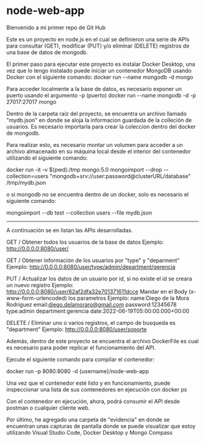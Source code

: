 # node-web-app
Bienvenido a mi primer repo de Git Hub

Este es un proyecto en node.js en el cual se definieron una serie de APIs para consultar (GET), modificar (PUT) y/o eliminar (DELETE) registros de una base de datos de mongodb.

El primer paso para ejecutar este proyecto es instalar Docker Desktop, una vez que lo tengo instalado puede iniciar un contenedor MongoDB usando Docker con el siguiente comando:
 docker run --name mongodb -d mongo

Para acceder localmente a la base de datos, es necesario exponer un puerto usando el argumento -p (puerto)
docker run --name mongodb -d -p 27017:27017 mongo

Dentro de la carpeta raiz del proyecto, se encuentra un archivo llamado "mydb.json" en donde se aloja la informacion guardada de la colleción de usuarios. Es necesario importarla para crear la coleccion dentro del docker de mongodb.

Para realizar esto, es necesario montar un volumen para acceder a un archivo almacenado en su máquina local desde el interior del contenedor utilizando el siguiente comando:

docker run -it -v $(pwd):/tmp mongo:5.0 mongoimport --drop --collection=users "mongodb+srv://user:password@clusterURL/database" /tmp/mydb.json

o si mongodb no se encuentra dentro de un docker, solo es necesario el siguiente comando:

mongoimport --db test --collection users --file mydb.json

-------------------------------------------------

A continuación se en listan las APIs desarrolladas.

GET / Obtener todos los usuarios de la base de datos
Ejemplo: http://0.0.0.0:8080/user/

GET / Obtener información de los usuarios por "type" y "deparment"
Ejemplo: http://0.0.0.0:8080/user/type/admin/department/gerencia

PUT / Actualizar los datos de un usuario por id, si no existe el id se creara un nuevo registro
Ejemplo: http://0.0.0.0:8080/user/62af2dfa32e701371611dcce
Mandar en el Body (x-www-form-urlencoded) los parametros
Ejemplo:
name:Diego de la Mora Rodriguez
email:diego.delamoraro@gmail.com
password:12345678
type:admin
department:gerencia
date:2022-06-19T05:00:00.000+00:00

DELETE / Eliminar uno o varios registros, el campo de busqueda es "department"
Ejemplo: http://0.0.0.0:8080/user/soporte


Además, dentro de este proyecto se encuentra el archivo DockerFile es cual es necesario para poder replicar el funcionamiento del API. 

Ejecute el siguiente comando para compilar el contenedor:

docker run -p 8080:8080 -d {username}/node-web-app

Una vez que el contenedor esté listo y en funcionamiento, puede inspeccionar una lista de sus contenedores en ejecución con docker ps

Con el contenedor en ejecución, ahora, podrá consumir el API desde postman o cualquier cliente web.


Por último, he agregado una carpeta de "evidencia" en donde se encuentran unas capturas de pantalla donde se puede visualizar que estoy utilizando Visual Studio Code, Docker Desktop y Mongo Compass
